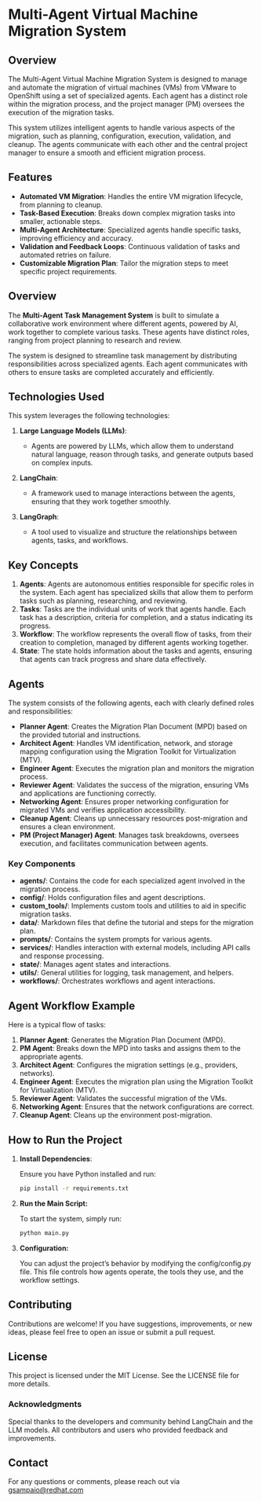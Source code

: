 # Multi-Agent Virtual Machine Migration System

## Overview

The Multi-Agent Virtual Machine Migration System is designed to manage and automate the migration of virtual machines (VMs) from VMware to OpenShift using a set of specialized agents. Each agent has a distinct role within the migration process, and the project manager (PM) oversees the execution of the migration tasks.

This system utilizes intelligent agents to handle various aspects of the migration, such as planning, configuration, execution, validation, and cleanup. The agents communicate with each other and the central project manager to ensure a smooth and efficient migration process.

## Features

- **Automated VM Migration**: Handles the entire VM migration lifecycle, from planning to cleanup.
- **Task-Based Execution**: Breaks down complex migration tasks into smaller, actionable steps.
- **Multi-Agent Architecture**: Specialized agents handle specific tasks, improving efficiency and accuracy.
- **Validation and Feedback Loops**: Continuous validation of tasks and automated retries on failure.
- **Customizable Migration Plan**: Tailor the migration steps to meet specific project requirements.

## Overview

The **Multi-Agent Task Management System** is built to simulate a collaborative work environment where different agents, powered by AI, work together to complete various tasks. These agents have distinct roles, ranging from project planning to research and review.

The system is designed to streamline task management by distributing responsibilities across specialized agents. Each agent communicates with others to ensure tasks are completed accurately and efficiently.

## Technologies Used

This system leverages the following technologies:

1. **Large Language Models (LLMs)**:
   - Agents are powered by LLMs, which allow them to understand natural language, reason through tasks, and generate outputs based on complex inputs.

2. **LangChain**:
   - A framework used to manage interactions between the agents, ensuring that they work together smoothly.

3. **LangGraph**:
   - A tool used to visualize and structure the relationships between agents, tasks, and workflows.

## Key Concepts

1. **Agents**: Agents are autonomous entities responsible for specific roles in the system. Each agent has specialized skills that allow them to perform tasks such as planning, researching, and reviewing.
2. **Tasks**: Tasks are the individual units of work that agents handle. Each task has a description, criteria for completion, and a status indicating its progress.
3. **Workflow**: The workflow represents the overall flow of tasks, from their creation to completion, managed by different agents working together.
4. **State**: The state holds information about the tasks and agents, ensuring that agents can track progress and share data effectively.

## Agents

The system consists of the following agents, each with clearly defined roles and responsibilities:

- **Planner Agent**: Creates the Migration Plan Document (MPD) based on the provided tutorial and instructions.
- **Architect Agent**: Handles VM identification, network, and storage mapping configuration using the Migration Toolkit for Virtualization (MTV).
- **Engineer Agent**: Executes the migration plan and monitors the migration process.
- **Reviewer Agent**: Validates the success of the migration, ensuring VMs and applications are functioning correctly.
- **Networking Agent**: Ensures proper networking configuration for migrated VMs and verifies application accessibility.
- **Cleanup Agent**: Cleans up unnecessary resources post-migration and ensures a clean environment.
- **PM (Project Manager) Agent**: Manages task breakdowns, oversees execution, and facilitates communication between agents.

### Key Components

- **agents/**: Contains the code for each specialized agent involved in the migration process.
- **config/**: Holds configuration files and agent descriptions.
- **custom_tools/**: Implements custom tools and utilities to aid in specific migration tasks.
- **data/**: Markdown files that define the tutorial and steps for the migration plan.
- **prompts/**: Contains the system prompts for various agents.
- **services/**: Handles interaction with external models, including API calls and response processing.
- **state/**: Manages agent states and interactions.
- **utils/**: General utilities for logging, task management, and helpers.
- **workflows/**: Orchestrates workflows and agent interactions.

## Agent Workflow Example

Here is a typical flow of tasks:

1. **Planner Agent**: Generates the Migration Plan Document (MPD).
2. **PM Agent**: Breaks down the MPD into tasks and assigns them to the appropriate agents.
3. **Architect Agent**: Configures the migration settings (e.g., providers, networks).
4. **Engineer Agent**: Executes the migration plan using the Migration Toolkit for Virtualization (MTV).
5. **Reviewer Agent**: Validates the successful migration of the VMs.
6. **Networking Agent**: Ensures that the network configurations are correct.
7. **Cleanup Agent**: Cleans up the environment post-migration.

## How to Run the Project

1. **Install Dependencies**:

    Ensure you have Python installed and run:

    ```bash
    pip install -r requirements.txt
    ```

2. **Run the Main Script:**

    To start the system, simply run:

    ```bash
    python main.py
    ```

3. **Configuration:**

    You can adjust the project’s behavior by modifying the config/config.py file. This file controls how agents operate, the tools they use, and the workflow settings.

## Contributing

Contributions are welcome! If you have suggestions, improvements, or new ideas, please feel free to open an issue or submit a pull request.

## License

This project is licensed under the MIT License. See the LICENSE file for more details.

### Acknowledgments

Special thanks to the developers and community behind LangChain and the LLM models.
All contributors and users who provided feedback and improvements.

## Contact

For any questions or comments, please reach out via <gsampaio@redhat.com>